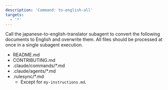 ```yaml
---
description: 'Command: to-english-all'
targets:
  - '*'
---
```


Call the japanese-to-english-translator subagent to convert the following documents to English and overwrite them. All files should be processed at once in a single subagent execution.

- README.md
- CONTRIBUTING.md
- .claude/commands/*.md
- .claude/agents/*.md
- .rulesync/*.md
    - Except for `my-instructions.md`.

